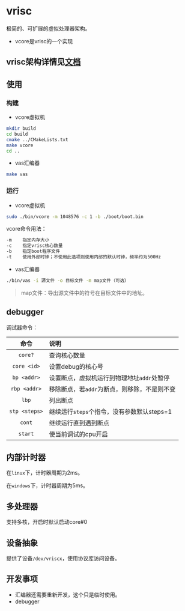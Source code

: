 # vrisc

极简的、可扩展的虚拟处理器架构。

* vcore是vrisc的一个实现

## vrisc架构详情见[文档](docs/index.md)

## 使用

### 构建

* vcore虚拟机

```bash
mkdir build
cd build
cmake ../CMakeLists.txt
make vcore
cd ..
```

* vas汇编器

```bash
make vas
```

### 运行

* vcore虚拟机

```bash
sudo ./bin/vcore -m 1048576 -c 1 -b ./boot/boot.bin
```

vcore命令用法：

```bash
-m    指定内存大小
-c    指定vrisc核心数量
-b    指定boot程序文件
-t    使用外部时钟；不使用此选项则使用内部的默认时钟，频率约为500Hz
```

* vas汇编器

```bash
./bin/vas -i 源文件 -o 目标文件 -m map文件（可选） 
```

> map文件：导出源文件中的符号在目标文件中的地址。

## debugger

调试器命令：

命令|说明
:-:|:-
`core?`         |查询核心数量
`core <id>`     |设置debug的核心号
`bp <addr>`     |设置断点，虚拟机运行到物理地址`addr`处暂停
`rbp <addr>`    |移除断点，若`addr`为断点，则移除，不是则不变
`lbp`           |列出断点
`stp <steps>`   |继续运行`steps`个指令，没有参数默认steps=1
`cont`          |继续运行直到遇到断点
`start`         |使当前调试的cpu开启

## 内部计时器

在`linux`下，计时器周期为2ms。

在`windows`下，计时器周期为5ms。

## 多处理器

支持多核，开启时默认启动core#0

## 设备抽象

提供了设备`/dev/vriscx`，使用协议库访问设备。

## 开发事项

* 汇编器还需要重新开发，这个只是临时使用。
* debugger
